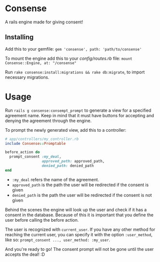 # Consense
A rails engine made for giving consent!

## Installing
Add this to your gemfile: `gem 'consense', path: 'path/to/consense'`

To mount the engine add this to your *config/routes.rb* file: `mount Consense::Engine, at: "/consense"`

Run `rake consense:install:migrations && rake db:migrate`, to import necessary migrations.

# Usage
Run `rails g consense:consempt_prompt` to generate a view for a specified agreement name. Keep in mind that it must have buttons for accepting and denying the agreement through the engine.

To prompt the newly generated view, add this to a controller:
```ruby
# app/controllers/my_controller.rb
include Consense::Promptable

before_action do
  prompt_consent :my_deal,
                 approved_path: approved_path,
                 denied_path: denied_path
end
```

- `:my_deal` refers the name of the agreement.
- `approved_path` is the path the user will be redirected if the consent is given
- `denied_path` is the path the user will be redirected if the consent is not given

Behind the scenes the engine will look up the user and check if it has a consent in the database. Because of this it is important that you define the user before calling the before action.

The user is recognized with `current_user`. If you have any other method for reaching the current user, you can specify it with the option `:user_method`, like so: `prompt_consent ..., user_method: :my_user`.

And you're ready to go! The consent prompt will not be gone until the user accepts the deal! :D
